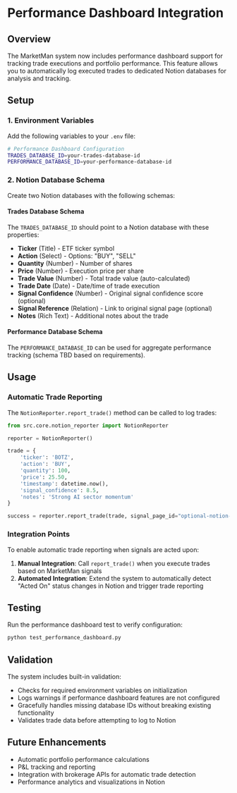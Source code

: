 # Performance Dashboard Integration

## Overview

The MarketMan system now includes performance dashboard support for tracking trade executions and portfolio performance. This feature allows you to automatically log executed trades to dedicated Notion databases for analysis and tracking.

## Setup

### 1. Environment Variables

Add the following variables to your `.env` file:

```bash
# Performance Dashboard Configuration
TRADES_DATABASE_ID=your-trades-database-id
PERFORMANCE_DATABASE_ID=your-performance-database-id
```

### 2. Notion Database Schema

Create two Notion databases with the following schemas:

#### Trades Database Schema

The `TRADES_DATABASE_ID` should point to a Notion database with these properties:

- **Ticker** (Title) - ETF ticker symbol
- **Action** (Select) - Options: "BUY", "SELL"  
- **Quantity** (Number) - Number of shares
- **Price** (Number) - Execution price per share
- **Trade Value** (Number) - Total trade value (auto-calculated)
- **Trade Date** (Date) - Date/time of trade execution
- **Signal Confidence** (Number) - Original signal confidence score (optional)
- **Signal Reference** (Relation) - Link to original signal page (optional)
- **Notes** (Rich Text) - Additional notes about the trade

#### Performance Database Schema

The `PERFORMANCE_DATABASE_ID` can be used for aggregate performance tracking (schema TBD based on requirements).

## Usage

### Automatic Trade Reporting

The `NotionReporter.report_trade()` method can be called to log trades:

```python
from src.core.notion_reporter import NotionReporter

reporter = NotionReporter()

trade = {
    'ticker': 'BOTZ',
    'action': 'BUY',
    'quantity': 100,
    'price': 25.50,
    'timestamp': datetime.now(),
    'signal_confidence': 8.5,
    'notes': 'Strong AI sector momentum'
}

success = reporter.report_trade(trade, signal_page_id="optional-notion-page-id")
```

### Integration Points

To enable automatic trade reporting when signals are acted upon:

1. **Manual Integration**: Call `report_trade()` when you execute trades based on MarketMan signals
2. **Automated Integration**: Extend the system to automatically detect "Acted On" status changes in Notion and trigger trade reporting

## Testing

Run the performance dashboard test to verify configuration:

```bash
python test_performance_dashboard.py
```

## Validation

The system includes built-in validation:

- Checks for required environment variables on initialization
- Logs warnings if performance dashboard features are not configured
- Gracefully handles missing database IDs without breaking existing functionality
- Validates trade data before attempting to log to Notion

## Future Enhancements

- Automatic portfolio performance calculations
- P&L tracking and reporting
- Integration with brokerage APIs for automatic trade detection
- Performance analytics and visualizations in Notion
